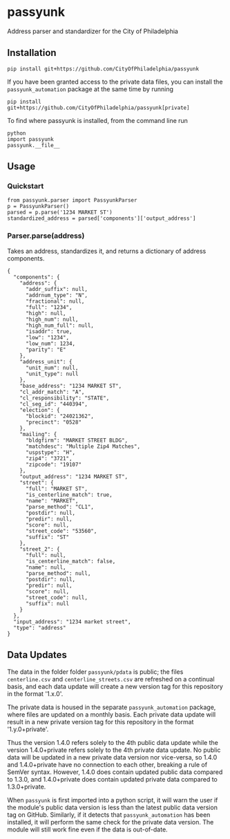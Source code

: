 # passyunk

Address parser and standardizer for the City of Philadelphia

## Installation
```
pip install git+https://github.com/CityOfPhiladelphia/passyunk
```
If you have been granted access to the private data files, you can install the `passyunk_automation` package at the same time by running 
```
pip install git+https://github.com/CityOfPhiladelphia/passyunk[private]
```

To find where passyunk is installed, from the command line run
```
python
import passyunk
passyunk.__file__
```
## Usage

### Quickstart

    from passyunk.parser import PassyunkParser
    p = PassyunkParser()
    parsed = p.parse('1234 MARKET ST')
    standardized_address = parsed['components']['output_address']

### Parser.parse(address)

Takes an address, standardizes it, and returns a dictionary of address components.

    {
      "components": {
        "address": {
          "addr_suffix": null,
          "addrnum_type": "N",
          "fractional": null,
          "full": "1234",
          "high": null,
          "high_num": null,
          "high_num_full": null,
          "isaddr": true,
          "low": "1234",
          "low_num": 1234,
          "parity": "E"
        },
        "address_unit": {
          "unit_num": null,
          "unit_type": null
        },
        "base_address": "1234 MARKET ST",
        "cl_addr_match": "A",
        "cl_responsibility": "STATE",
        "cl_seg_id": "440394",
        "election": {
          "blockid": "24021362",
          "precinct": "0528"
        },
        "mailing": {
          "bldgfirm": "MARKET STREET BLDG",
          "matchdesc": "Multiple Zip4 Matches",
          "uspstype": "H",
          "zip4": "3721",
          "zipcode": "19107"
        },
        "output_address": "1234 MARKET ST",
        "street": {
          "full": "MARKET ST",
          "is_centerline_match": true,
          "name": "MARKET",
          "parse_method": "CL1",
          "postdir": null,
          "predir": null,
          "score": null,
          "street_code": "53560",
          "suffix": "ST"
        },
        "street_2": {
          "full": null,
          "is_centerline_match": false,
          "name": null,
          "parse_method": null,
          "postdir": null,
          "predir": null,
          "score": null,
          "street_code": null,
          "suffix": null
        }
      },
      "input_address": "1234 market street",
      "type": "address"
    }

## Data Updates
The data in the folder folder `passyunk/pdata` is public; the files `centerline.csv` and `centerline_streets.csv` are refreshed on a continual basis, and each data update will create a new version tag for this repository in the format '1.x.0'. 

The private data is housed in the separate `passyunk_automation` package, where files are updated on a monthly basis. Each private data update will result in a new private version tag for this repository in the format '1.y.0+private'. 

Thus the version 1.4.0 refers solely to the 4th public data update while the version 1.4.0+private refers solely to the 4th private data update. No public data will be updated in a new private data version nor vice-versa, so 1.4.0 and 1.4.0+private have no connection to each other, breaking a rule of SemVer syntax. However, 1.4.0 does contain updated public data compared to 1.3.0, and 1.4.0+private does contain updated private data compared to 1.3.0+private.

When `passyunk` is first imported into a python script, it will warn the user if the module's public data version is less than the latest public data version tag on GitHub. Similarly, if it detects that `passyunk_automation` has been installed, it will perform the same check for the private data version. The module will still work fine even if the data is out-of-date.